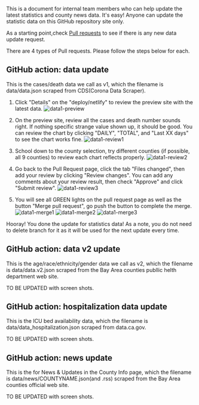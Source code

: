This is a document for internal team members who can help update the latest statistics and county news data. It's easy! Anyone can update the statistic data on this GitHub repository site only.

As a starting point,check [Pull requests](https://github.com/sfbrigade/stop-covid19-sfbayarea/pulls) to see if there is any new data update request.

There are 4 types of Pull requests. Please follow the steps below for each.

## GitHub action: data update

This is the cases/death data we call as v1, which the filename is data/data.json scraped from CDS(Corona Data Scraper). 

1. Click "Details" on the "deploy/netlify" to review the preview site with the latest data.
 ![data1-preview](https://user-images.githubusercontent.com/61864097/106182447-aa2a2280-6153-11eb-91b5-03872a4a4043.png)

1. On the preview site, review all the cases and death number sounds right. If nothing specific strange value shown up, it should be good. You can review the chart by clicking "DAILY", "TOTAL", and "Last XX days" to see the chart works fine.
 ![data1-review1](https://user-images.githubusercontent.com/61864097/106182455-ad251300-6153-11eb-93e3-0f7eedbcab24.png)

1. School down to the county selection, try different counties (if possible, all 9 counties) to review each chart reflects properly.
 ![data1-review2](https://user-images.githubusercontent.com/61864097/106182462-aeeed680-6153-11eb-8608-5a5ac74bc114.png)

1. Go back to the Pull Request page, click the tab "Files changed", then add your review by clicking "Review changes". You can add any comments about your review result, then check "Approve" and click "Submit review".
 ![data1-review3](https://user-images.githubusercontent.com/61864097/106183222-d003f700-6154-11eb-90b0-f30d8e41139d.png)

1. You will see all GREEN lights on the pull request page as well as the button "Merge pull request", go push the button to complete the merge.
 ![data1-merge1](https://user-images.githubusercontent.com/61864097/106183229-d2fee780-6154-11eb-80d7-ce0822f3e384.png)
 ![data1-merge2](https://user-images.githubusercontent.com/61864097/106183238-d5f9d800-6154-11eb-9775-255f63ea8ddc.png)
 ![data1-merge3](https://user-images.githubusercontent.com/61864097/106183253-d98d5f00-6154-11eb-8a20-119eb426ab51.png)


Hooray! You done the update for statistics data! As a note, you do not need to delete branch for it as it will be used for the next update every time.


## GitHub action: data v2 update

This is the age/race/ethnicity/gender data we call as v2, which the filename is data/data.v2.json scraped from the Bay Area counties publlic helth department web site.

TO BE UPDATED with screen shots.

## GitHub action: hospitalization data update

This is the ICU bed availability data, which the filename is data/data_hospitalization.json scraped from data.ca.gov.

TO BE UPDATED with screen shots.

## GitHub action: news update

This is the for News & Updates in the County Info page, which the filename is data/news/COUNTYNAME.json(and .rss) scraped from the Bay Area counties official web site.

TO BE UPDATED with screen shots.
